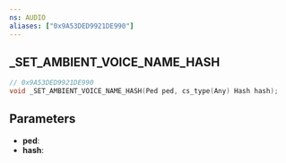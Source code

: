 ```yaml
---
ns: AUDIO
aliases: ["0x9A53DED9921DE990"]
---
```

## _SET_AMBIENT_VOICE_NAME_HASH

```c
// 0x9A53DED9921DE990
void _SET_AMBIENT_VOICE_NAME_HASH(Ped ped, cs_type(Any) Hash hash);
```

## Parameters
* **ped**: 
* **hash**: 

